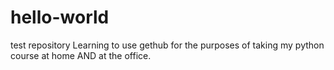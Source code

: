 # hello-world
test repository
Learning to use gethub for the purposes of taking my python course at home AND at the office. 

